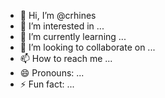 - 👋 Hi, I’m @crhines
- 👀 I’m interested in ...
- 🌱 I’m currently learning ...
- 💞️ I’m looking to collaborate on ...
- 📫 How to reach me ...
- 😄 Pronouns: ...
- ⚡ Fun fact: ...

<!---
crhines/crhines is a ✨ special ✨ repository because its `README.md` (this file) appears on your GitHub profile.
You can click the Preview link to take a look at your changes.
--->
